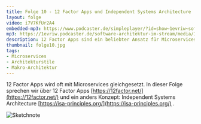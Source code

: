 ```yaml
---
title: Folge 10 - 12 Factor Apps und Independent Systems Architecture
layout: folge
video: i7V7KfUr2A4
embedded-mp3: https://www.podcaster.de/simpleplayer/?id=show~1evriw~software-architektur-im-stream~pod-6040775b8fab7981349767&v=1614837892
mp3: https://1evriw.podcaster.de/software-architektur-im-stream/media/12FactorISA.mp3
description: 12 Factor Apps sind ein beliebter Ansatz für Microservices-Architektur. Wir vergleich es mit Independent Systems Architecture.
thumbnail: folge10.jpg
tags:
- Microservices
- Architekturstile
- Makro-Architektur
---
```


12 Factor Apps wird oft mit Microservices gleichgesetzt. In dieser
Folge sprechen wir über 12 Factor Apps
[https://12factor.net/](https://12factor.net/) und ein anders Konzept:
Independent Systems Architecture
[https://isa-principles.org/](https://isa-principles.org/) .


![Sketchnote](/sketchnotes/folge10.jpg "Sketchnote")
